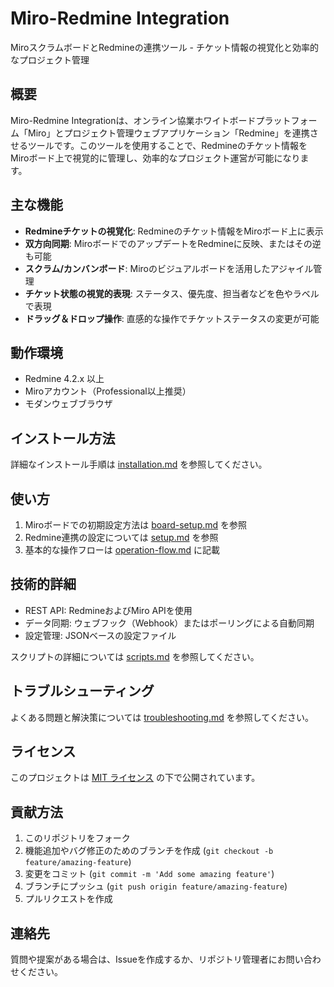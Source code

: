 # Miro-Redmine Integration

MiroスクラムボードとRedmineの連携ツール - チケット情報の視覚化と効率的なプロジェクト管理

## 概要

Miro-Redmine Integrationは、オンライン協業ホワイトボードプラットフォーム「Miro」とプロジェクト管理ウェブアプリケーション「Redmine」を連携させるツールです。このツールを使用することで、Redmineのチケット情報をMiroボード上で視覚的に管理し、効率的なプロジェクト運営が可能になります。

## 主な機能

- **Redmineチケットの視覚化**: Redmineのチケット情報をMiroボード上に表示
- **双方向同期**: MiroボードでのアップデートをRedmineに反映、またはその逆も可能
- **スクラム/カンバンボード**: Miroのビジュアルボードを活用したアジャイル管理
- **チケット状態の視覚的表現**: ステータス、優先度、担当者などを色やラベルで表現
- **ドラッグ＆ドロップ操作**: 直感的な操作でチケットステータスの変更が可能

## 動作環境

- Redmine 4.2.x 以上
- Miroアカウント（Professional以上推奨）
- モダンウェブブラウザ

## インストール方法

詳細なインストール手順は [installation.md](docs/installation.md) を参照してください。

## 使い方

1. Miroボードでの初期設定方法は [board-setup.md](docs/board-setup.md) を参照
2. Redmine連携の設定については [setup.md](docs/setup.md) を参照
3. 基本的な操作フローは [operation-flow.md](docs/operation-flow.md) に記載

## 技術的詳細

- REST API: RedmineおよびMiro APIを使用
- データ同期: ウェブフック（Webhook）またはポーリングによる自動同期
- 設定管理: JSONベースの設定ファイル

スクリプトの詳細については [scripts.md](docs/scripts.md) を参照してください。

## トラブルシューティング

よくある問題と解決策については [troubleshooting.md](docs/troubleshooting.md) を参照してください。

## ライセンス

このプロジェクトは [MIT ライセンス](LICENSE) の下で公開されています。

## 貢献方法

1. このリポジトリをフォーク
2. 機能追加やバグ修正のためのブランチを作成 (`git checkout -b feature/amazing-feature`)
3. 変更をコミット (`git commit -m 'Add some amazing feature'`)
4. ブランチにプッシュ (`git push origin feature/amazing-feature`)
5. プルリクエストを作成

## 連絡先

質問や提案がある場合は、Issueを作成するか、リポジトリ管理者にお問い合わせください。
